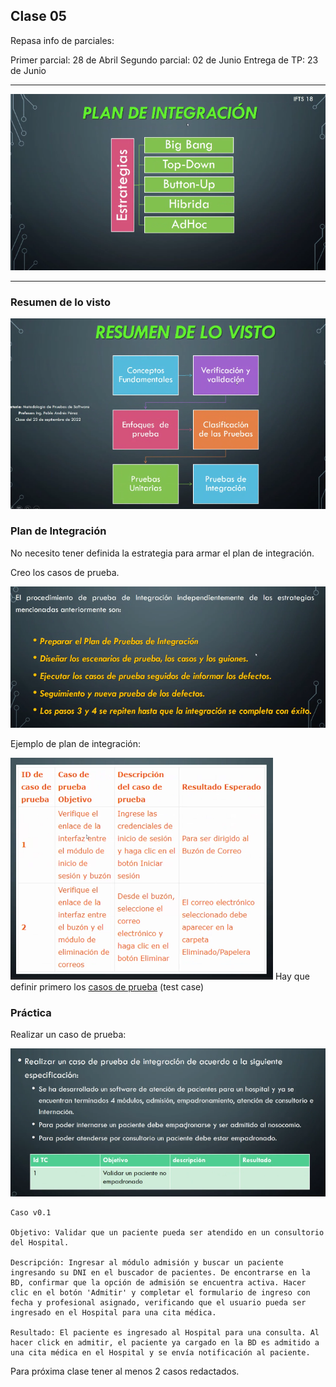 ## Clase 05

Repasa info de parciales:

Primer parcial: 28 de Abril
Segundo parcial: 02 de Junio
Entrega de TP: 23 de Junio

---

![](./212-assets/ppt-24-qa.png)

---
### Resumen de lo visto

![](./212-assets/ppt-25-qa.png)

### Plan de Integración

No necesito tener definida la estrategia para armar el plan de integración.

Creo los casos de prueba. 

![](./212-assets/ppt-26-qa.png)

Ejemplo de plan de integración:

![](./212-assets/ppt-27-qa.png)
Hay que definir primero los [casos de prueba](https://es.wikipedia.org/wiki/Caso_de_prueba) (test case)

### Práctica

Realizar un caso de prueba:

![](./212-assets/ppt-28-qa.png)

```
Caso v0.1

Objetivo: Validar que un paciente pueda ser atendido en un consultorio del Hospital.

Descripción: Ingresar al módulo admisión y buscar un paciente ingresando su DNI en el buscador de pacientes. De encontrarse en la BD, confirmar que la opción de admisión se encuentra activa. Hacer clic en el botón 'Admitir' y completar el formulario de ingreso con fecha y profesional asignado, verificando que el usuario pueda ser ingresado en el Hospital para una cita médica.

Resultado: El paciente es ingresado al Hospital para una consulta. Al hacer click en admitir, el paciente ya cargado en la BD es admitido a una cita médica en el Hospital y se envía notificación al paciente.
```

Para próxima clase tener al menos 2 casos redactados.
